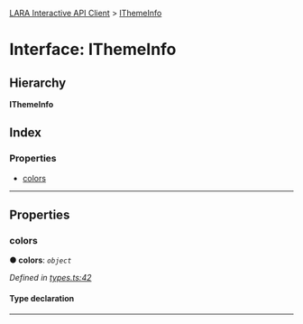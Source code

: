 [LARA Interactive API Client](../README.md) > [IThemeInfo](../interfaces/ithemeinfo.md)

# Interface: IThemeInfo

## Hierarchy

**IThemeInfo**

## Index

### Properties

* [colors](ithemeinfo.md#colors)

---

## Properties

<a id="colors"></a>

###  colors

**● colors**: *`object`*

*Defined in [types.ts:42](../../../lara-typescript/src/interactive-api-client/types.ts#L42)*

#### Type declaration

___

